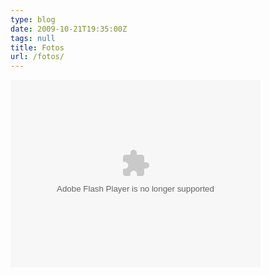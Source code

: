 ```yaml
---
type: blog
date: 2009-10-21T19:35:00Z
tags: null
title: Fotos
url: /fotos/
---
```


<object width="400" height="300"> <param name="flashvars" value="offsite=true&lang=en-us&page_show_url=%2Fphotos%2Fadolforamirez%2Fshow%2F&page_show_back_url=%2Fphotos%2Fadolforamirez%2F&user_id=84603947@N00&jump_to="></param> <param name="movie" value="https://www.flickr.com/apps/slideshow/show.swf?v=71649"></param> <param name="allowFullScreen" value="true"></param><embed type="application/x-shockwave-flash" src="http://www.flickr.com/apps/slideshow/show.swf?v=71649" allowFullScreen="true" flashvars="offsite=true&lang=en-us&page_show_url=%2Fphotos%2Fadolforamirez%2Fshow%2F&page_show_back_url=%2Fphotos%2Fadolforamirez%2F&user_id=84603947@N00&jump_to=" width="400" height="300"></embed></object>

